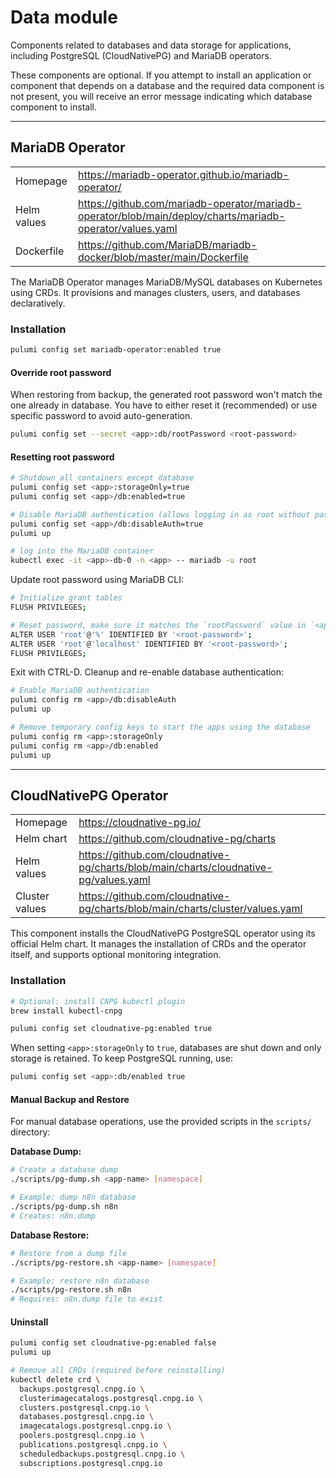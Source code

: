 # Data module

Components related to databases and data storage for applications, including PostgreSQL (CloudNativePG) and MariaDB operators.

These components are optional. If you attempt to install an application or component that depends on a database and the required data component is not present, you will receive an error message indicating which database component to install.

---

## MariaDB Operator

|             |                                                                                                           |
| ----------- | --------------------------------------------------------------------------------------------------------- |
| Homepage    | https://mariadb-operator.github.io/mariadb-operator/                                                      |
| Helm values | https://github.com/mariadb-operator/mariadb-operator/blob/main/deploy/charts/mariadb-operator/values.yaml |
| Dockerfile  | https://github.com/MariaDB/mariadb-docker/blob/master/main/Dockerfile                                     |

The MariaDB Operator manages MariaDB/MySQL databases on Kubernetes using CRDs. It provisions and manages clusters, users, and databases declaratively.

### Installation

```sh
pulumi config set mariadb-operator:enabled true
```

#### Override root password

When restoring from backup, the generated root password won't match the one already in database. You have to either reset it (recommended) or use specific password to avoid auto-generation.

```sh
pulumi config set --secret <app>:db/rootPassword <root-password>
```

#### Resetting root password

```sh
# Shutdown all containers except database
pulumi config set <app>:storageOnly=true
pulumi config set <app>/db:enabled=true

# Disable MariaDB authentication (allows logging in as root without password)
pulumi config set <app>/db:disableAuth=true
pulumi up

# log into the MariaDB container
kubectl exec -it <app>-db-0 -n <app> -- mariadb -u root
```

Update root password using MariaDB CLI:

```sh
# Initialize grant tables
FLUSH PRIVILEGES;

# Reset password, make sure it matches the `rootPassword` value in `<app>-db-secret`
ALTER USER 'root'@'%' IDENTIFIED BY '<root-password>';
ALTER USER 'root'@'localhost' IDENTIFIED BY '<root-password>';
FLUSH PRIVILEGES;
```

Exit with CTRL-D. Cleanup and re-enable database authentication:

```sh
# Enable MariaDB authentication
pulumi config rm <app>/db:disableAuth
pulumi up

# Remove temporary config keys to start the apps using the database
pulumi config rm <app>:storageOnly
pulumi config rm <app>/db:enabled
pulumi up
```

---

## CloudNativePG Operator

|                |                                                                                      |
| -------------- | ------------------------------------------------------------------------------------ |
| Homepage       | https://cloudnative-pg.io/                                                           |
| Helm chart     | https://github.com/cloudnative-pg/charts                                             |
| Helm values    | https://github.com/cloudnative-pg/charts/blob/main/charts/cloudnative-pg/values.yaml |
| Cluster values | https://github.com/cloudnative-pg/charts/blob/main/charts/cluster/values.yaml        |

This component installs the CloudNativePG PostgreSQL operator using its official Helm chart. It manages the installation of CRDs and the operator itself, and supports optional monitoring integration.

### Installation

```sh
# Optional: install CNPG kubectl plugin
brew install kubectl-cnpg

pulumi config set cloudnative-pg:enabled true
```

When setting `<app>:storageOnly` to `true`, databases are shut down and only storage is retained. To keep PostgreSQL running, use:

```sh
pulumi config set <app>:db/enabled true
```

#### Manual Backup and Restore

For manual database operations, use the provided scripts in the `scripts/` directory:

**Database Dump:**

```sh
# Create a database dump
./scripts/pg-dump.sh <app-name> [namespace]

# Example: dump n8n database
./scripts/pg-dump.sh n8n
# Creates: n8n.dump
```

**Database Restore:**

```sh
# Restore from a dump file
./scripts/pg-restore.sh <app-name> [namespace]

# Example: restore n8n database
./scripts/pg-restore.sh n8n
# Requires: n8n.dump file to exist
```

#### Uninstall

```sh
pulumi config set cloudnative-pg:enabled false
pulumi up

# Remove all CRDs (required before reinstalling)
kubectl delete crd \
  backups.postgresql.cnpg.io \
  clusterimagecatalogs.postgresql.cnpg.io \
  clusters.postgresql.cnpg.io \
  databases.postgresql.cnpg.io \
  imagecatalogs.postgresql.cnpg.io \
  poolers.postgresql.cnpg.io \
  publications.postgresql.cnpg.io \
  scheduledbackups.postgresql.cnpg.io \
  subscriptions.postgresql.cnpg.io
```
